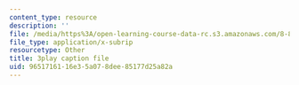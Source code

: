 ```yaml
---
content_type: resource
description: ''
file: /media/https%3A/open-learning-course-data-rc.s3.amazonaws.com/8-851-effective-field-theory-spring-2013/9651716116e35a078dee85177d25a82a_ogrcXqbvbL4.vtt
file_type: application/x-subrip
resourcetype: Other
title: 3play caption file
uid: 96517161-16e3-5a07-8dee-85177d25a82a
---
```

